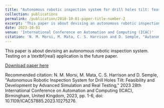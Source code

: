 ```yaml
---
title: "Autonomous robotic inspection system for drill holes tilt: feasibility and development by advanced simulation and real testing"
collection: publications
permalink: /publication/2010-10-01-paper-title-number-2
excerpt: 'This paper is about devising an autonomous robotic inspection system. Testing on a \textbf{real} application is the future paper '
date: 2023-10-01
venue: 'International Conference on Automation and Computing (ICAC)'
citation: 'N. M. Morsi, M. Mata, C. S. Harrison and D. Semple, "Autonomous Robotic Inspection System for Drill Holes Tilt: Feasibility and Development by Advanced Simulation and Real Testing," 2023 28th International Conference on Automation and Computing (ICAC), Birmingham, United Kingdom, 2023, pp. 1-6, Underlined: [doi: 10.1109/ICAC57885.2023.10275276](https://doi.org/10.1109/ICAC57885.2023.10275276).'
---
```

This paper is about devising an autonomous robotic inspection system. Testing on a \textbf{real} application is the future paper.

[Download paper here](http://NooRetic.github.io/files/paper3.pdf)

Recommended citation: N. M. Morsi, M. Mata, C. S. Harrison and D. Semple, "Autonomous Robotic Inspection System for Drill Holes Tilt: Feasibility and Development by Advanced Simulation and Real Testing," 2023 28th International Conference on Automation and Computing (ICAC), Birmingham, United Kingdom, 2023, pp. 1-6, doi: 10.1109/ICAC57885.2023.10275276.



